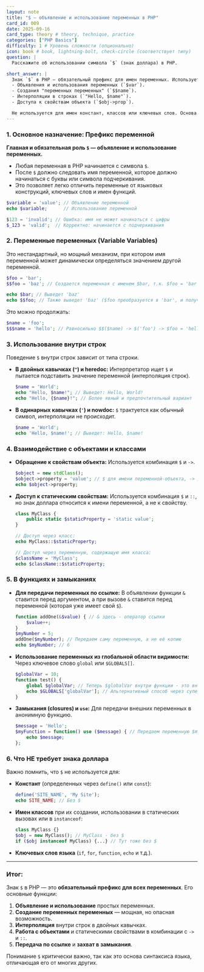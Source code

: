 ```yaml
---
layout: note
title: "$ — объявление и использование переменных в PHP"
card_id: 009
date: 2025-09-16
card_type: theory # theory, technique, practice
categories: ["PHP Basics"]
difficulty: 1 # Уровень сложности (опционально)
icon: book # book, lightning-bolt, check-circle (соответствует типу)
question: |
  Расскажите об использовании символа `$` (знак доллара) в PHP.

short_answer: |
  Знак `$` в PHP — обязательный префикс для имен переменных. Используется для:
  - Объявления и использования переменных (`$var`).
  - Создания "переменных переменных" (`$$name`).
  - Интерполяции в строках (`"Hello, $name"`).
  - Доступа к свойствам объекта (`$obj->prop`).

  Не используется для имен констант, классов или ключевых слов. Основа синтаксиса PHP.
---
```


### 1. Основное назначение: Префикс переменной

**Главная и обязательная роль `$` — объявление и использование переменных.**

*   Любая переменная в PHP начинается с символа `$`.
*   После `$` должно следовать имя переменной, которое должно начинаться с буквы или символа подчеркивания.
*   Это позволяет легко отличить переменные от языковых конструкций, ключевых слов и имен функций.

```php
$variable = 'value'; // Объявление переменной
echo $variable;      // Использование переменной

$123 = 'invalid'; // Ошибка: имя не может начинаться с цифры
$_123 = 'valid';  // Корректно: начинается с подчеркивания
```

### 2. Переменные переменных (Variable Variables)

Это нестандартный, но мощный механизм, при котором имя переменной может динамически определяться значением другой переменной.

```php
$foo = 'bar';
$$foo = 'baz'; // Создается переменная с именем $bar, т.к. $foo = 'bar'

echo $bar; // Выведет 'baz'
echo $$foo; // Также выведет 'baz' ($foo преобразуется в 'bar', и получается $bar)
```

Это можно продолжать:
```php
$name = 'foo';
$$$name = 'hello'; // Равносильно $$($name) -> $('foo') -> $foo = 'hello'
```

### 3. Использование внутри строк

Поведение `$` внутри строк зависит от типа строки.

*   **В двойных кавычках (`"`) и heredoc:** Интерпретатор ищет `$` и пытается подставить значение переменной (интерполяция строк).
    ```php
    $name = 'World';
    echo "Hello, $name!"; // Выведет: Hello, World!
    echo "Hello, {$name}!"; // Более явный и предпочтительный вариант
    ```

*   **В одинарных кавычках (`'`) и nowdoc:** `$` трактуется как обычный символ, интерполяции не происходит.
    ```php
    $name = 'World';
    echo 'Hello, $name!'; // Выведет: Hello, $name!
    ```

### 4. Взаимодействие с объектами и классами

*   **Обращение к свойствам объекта:** Используется комбинация `$` и `->`.
    ```php
    $object = new stdClass();
    $object->property = 'value'; // $ для имени переменной-объекта, -> для доступа к свойству
    echo $object->property;
    ```

*   **Доступ к статическим свойствам:** Используется комбинация `$` и `::`, но знак доллара относится к имени переменной, а не к свойству.
    ```php
    class MyClass {
        public static $staticProperty = 'static value';
    }

    // Доступ через класс:
    echo MyClass::$staticProperty;

    // Доступ через переменную, содержащую имя класса:
    $className = 'MyClass';
    echo $className::$staticProperty;
    ```

### 5. В функциях и замыканиях

*   **Для передачи переменных по ссылке:** В объявлении функции `&` ставится перед аргументом, а при вызове `&` ставится перед переменной (которая уже имеет свой `$`).
    ```php
    function addOne(&$value) { // & здесь - оператор ссылки
        $value++;
    }
    $myNumber = 5;
    addOne($myNumber); // Передаем саму переменную, а не её копию
    echo $myNumber; // 6
    ```

*   **Использование переменных из глобальной области видимости:** Через ключевое слово `global` или `$GLOBALS[]`.
    ```php
    $globalVar = 10;
    function test() {
        global $globalVar; // Теперь $globalVar внутри функции - это внешняя переменная
        echo $GLOBALS['globalVar']; // Альтернативный способ через суперглобальный массив
    }
    ```

*   **Замыкания (closures) и `use`:** Для передачи внешних переменных в анонимную функцию.
    ```php
    $message = 'Hello';
    $myFunction = function() use ($message) { // Передаем переменную $message в замыкание
        echo $message;
    };
    ```

### 6. Что НЕ требует знака доллара

Важно помнить, что `$` не используется для:
*   **Констант** (определенных через `define()` или `const`):
    ```php
    define('SITE_NAME', 'My Site');
    echo SITE_NAME; // Без $
    ```
*   **Имен классов** при их создании, использовании в статических вызовах или в `instanceof`:
    ```php
    class MyClass {}
    $obj = new MyClass(); // MyClass - без $
    if ($obj instanceof MyClass) {...} // Тут тоже без $
    ```
*   **Ключевых слов языка** (`if`, `for`, `function`, `echo` и т.д.).

---

### Итог:

Знак `$` в PHP — это **обязательный префикс для всех переменных**. Его основные функции:
1.  **Объявление и использование** простых переменных.
2.  **Создание переменных переменных** — мощная, но опасная возможность.
3.  **Интерполяция** внутри строк в двойных кавычках.
4.  **Работа с объектами** и статическими свойствами в комбинации с `->` и `::`.
5.  **Передача по ссылке** и **захват в замыкания**.

Понимание `$` критически важно, так как это основа синтаксиса языка, отличающая его от многих других.
